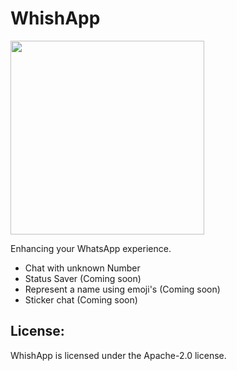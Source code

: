# WhishApp

<img src="https://user-images.githubusercontent.com/41370460/141221871-7d33ea13-fe1d-4a24-974e-8ecfcd6eb3a4.png" width="310"/>

Enhancing your WhatsApp experience.

- Chat with unknown Number
- Status Saver (Coming soon)
- Represent a name using emoji's (Coming soon)
- Sticker chat (Coming soon)

## License:

WhishApp is licensed under the Apache-2.0 license.

